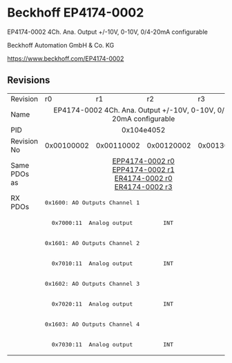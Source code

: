 # Beckhoff EP4174-0002

EP4174-0002 4Ch. Ana. Output +/-10V, 0-10V, 0/4-20mA configurable

Beckhoff Automation GmbH & Co. KG

https://www.beckhoff.com/EP4174-0002

## Revisions
<table>
<tr >
<td>Revision</td>
<td><div class="foo">r0</div></td>
<td><div class="foo">r1</div></td>
<td><div class="foo">r2</div></td>
<td><div class="foo">r3</div></td>
</tr>
<tr >
<td>Name</td>
<td colspan=4 align="center"><div class="foo">EP4174-0002 4Ch. Ana. Output +/-10V, 0-10V, 0/4-20mA configurable</div></td>
</tr>
<tr >
<td>PID</td>
<td colspan=4 align="center"><div class="foo">0x104e4052</div></td>
</tr>
<tr >
<td>Revision No</td>
<td><div class="foo">0x00100002</div></td>
<td><div class="foo">0x00110002</div></td>
<td><div class="foo">0x00120002</div></td>
<td><div class="foo">0x00130002</div></td>
</tr>
<tr >
<td>Same PDOs as</td>
<td colspan=4 align="center"><div class="foo"><a href="EPP4174-0002">EPP4174-0002 r0</a><br/><a href="EPP4174-0002">EPP4174-0002 r1</a><br/><a href="ER4174-0002">ER4174-0002 r0</a><br/><a href="ER4174-0002">ER4174-0002 r3</a></div></td>
</tr>
<tr class="rxpdo pdosection">
<td rowspan=8 valign=top>RX PDOs</td>
<td colspan=4 align="left"><pre>0x1600: AO Outputs Channel 1</pre></td>
<td></td>
</tr>
<tr class="rxpdo">
<td colspan=4 align="left"><pre>  0x7000:11  Analog output         INT</pre></td>
</tr>
<tr class="rxpdo pdosection">
<td colspan=4 align="left"><pre>0x1601: AO Outputs Channel 2</pre></td>
</tr>
<tr class="rxpdo">
<td colspan=4 align="left"><pre>  0x7010:11  Analog output         INT</pre></td>
</tr>
<tr class="rxpdo pdosection">
<td colspan=4 align="left"><pre>0x1602: AO Outputs Channel 3</pre></td>
</tr>
<tr class="rxpdo">
<td colspan=4 align="left"><pre>  0x7020:11  Analog output         INT</pre></td>
</tr>
<tr class="rxpdo pdosection">
<td colspan=4 align="left"><pre>0x1603: AO Outputs Channel 4</pre></td>
</tr>
<tr class="rxpdo">
<td colspan=4 align="left"><pre>  0x7030:11  Analog output         INT</pre></td>
</tr>
</table>
